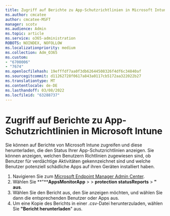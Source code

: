 ```yaml
---
title: Zugriff auf Berichte zu App-Schutzrichtlinien in Microsoft Intune
ms.author: cmcatee
author: cmcatee-MSFT
manager: scotv
ms.audience: Admin
ms.topic: article
ms.service: o365-administration
ROBOTS: NOINDEX, NOFOLLOW
ms.localizationpriority: medium
ms.collection: Adm_O365
ms.custom:
- "6700006"
- "7674"
ms.openlocfilehash: 19efffdf7aa0f3db62644508326f4df6c34840af
ms.sourcegitcommit: d11262728f0617a843a0117cb5172aa322022b27
ms.translationtype: MT
ms.contentlocale: de-DE
ms.lasthandoff: 03/08/2022
ms.locfileid: "63288737"
---
```

# <a name="access-reports-about-app-protection-policies-in-microsoft-intune"></a>Zugriff auf Berichte zu App-Schutzrichtlinien in Microsoft Intune

Sie können auf Berichte von Microsoft Intune zugreifen und diese herunterladen, die den Status Ihrer App-Schutzrichtlinien anzeigen. Sie können anzeigen, welchen Benutzern Richtlinien zugewiesen sind, ob Benutzer für verdächtige Aktivitäten gekennzeichnet sind und welche Benutzer potenziell schädliche Apps auf ihren Geräten installiert haben.

1. Navigieren Sie zum [Microsoft Endpoint Manager Admin Center](https://go.microsoft.com/fwlink/?linkid=2109431).
2. Wählen Sie **"****AppsMonitorApp** >  >  **protection statusReports** > **" aus**.
3. Wählen Sie den Bericht aus, den Sie anzeigen möchten, und wählen Sie dann die entsprechenden Benutzer oder Apps aus.
4. Um eine Kopie des Berichts in einer .csv-Datei herunterzuladen, wählen Sie **"Bericht herunterladen**" aus.

